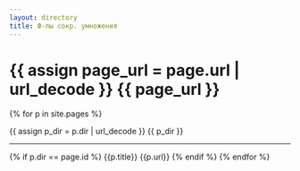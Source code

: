 ```yaml
---
layout: directory
title: Ф-лы сокр. умножения
---
```


{{ assign page_url = page.url | url_decode }}
{{ page_url }}
==================================================
{% for p in site.pages %}

  {{ assign p_dir = p.dir | url_decode }}
  {{ p_dir }}
  <hr />
  {% if p.dir == page.id %}
    {{p.title}}
    {{p.url}}
  {% endif %}
{% endfor %}
